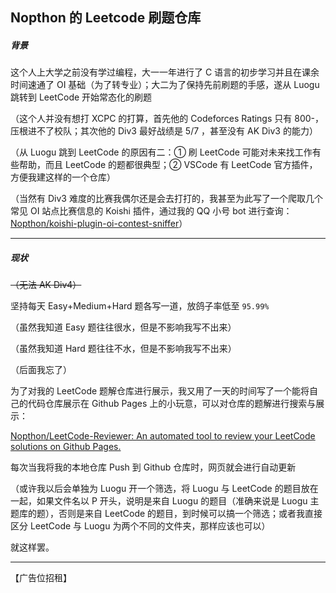 ## Nopthon 的 Leetcode 刷题仓库

##### 背景

这个人上大学之前没有学过编程，大一一年进行了 C 语言的初步学习并且在课余时间速通了 OI 基础（为了转专业）；大二为了保持先前刷题的手感，遂从 Luogu 跳转到 LeetCode 开始常态化的刷题

（这个人并没有想打 XCPC 的打算，首先他的 Codeforces Ratings 只有 800-，压根进不了校队；其次他的 Div3 最好战绩是 5/7 ，甚至没有 AK Div3 的能力）

（从 Luogu 跳到 LeetCode 的原因有二：① 刷 LeetCode 可能对未来找工作有些帮助，而且 LeetCode 的题都很典型；② VSCode 有 LeetCode 官方插件，方便我建这样的一个仓库）

（当然有 Div3 难度的比赛我偶尔还是会去打打的，我甚至为此写了一个爬取几个常见 OI 站点比赛信息的 Koishi 插件，通过我的 QQ 小号 bot 进行查询： [Nopthon/koishi-plugin-oi-contest-sniffer](https://github.com/Nopthon/koishi-plugin-oi-contest-sniffer)）

---

##### 现状

~~（无法 AK Div4）~~

坚持每天 Easy+Medium+Hard 题各写一道，放鸽子率低至 `95.99%` 

（虽然我知道 Easy 题往往很水，但是不影响我写不出来）

（虽然我知道 Hard 题往往不水，但是不影响我写不出来）

（后面我忘了）

为了对我的 LeetCode 题解仓库进行展示，我又用了一天的时间写了一个能将自己的代码仓库展示在 Github Pages 上的小玩意，可以对仓库的题解进行搜索与展示：

[Nopthon/LeetCode-Reviewer: An automated tool to review your LeetCode solutions on Github Pages.](https://github.com/Nopthon/LeetCode-Reviewer)

每次当我将我的本地仓库 Push 到 Github 仓库时，网页就会进行自动更新

（或许我以后会单独为 Luogu 开一个筛选，将 Luogu 与 LeetCode 的题目放在一起，如果文件名以 P 开头，说明是来自 Luogu 的题目（准确来说是 Luogu 主题库的题），否则是来自 LeetCode 的题目，到时候可以搞一个筛选；或者我直接区分 LeetCode 与 Luogu 为两个不同的文件夹，那样应该也可以）

就这样罢。

---

【广告位招租】